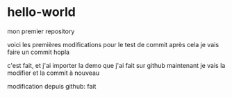 # hello-world
mon premier repository


voici les premières modifications pour le test de commit
après cela je vais faire un commit
hopla

c'est fait, et j'ai importer la demo que j'ai fait sur github
maintenant je vais la modifier et la commit à nouveau

modification depuis github: fait

